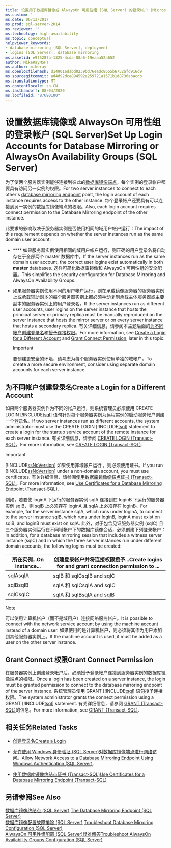 ```yaml
---
title: 设置用于数据库镜像或 AlwaysOn 可用性组 (SQL Server) 的登录帐户 |Microsoft Docs
ms.custom: ''
ms.date: 06/13/2017
ms.prod: sql-server-2014
ms.reviewer: ''
ms.technology: high-availability
ms.topic: conceptual
helpviewer_keywords:
- database mirroring [SQL Server], deployment
- logins [SQL Server], database mirroring
ms.assetid: e9f5287b-1325-4cda-88a6-19eaaa52a652
author: MikeRayMSFT
ms.author: mikeray
ms.openlocfilehash: d149016dabd0239bd76eadc8655b6752afd916d9
ms.sourcegitcommit: ad4d92dce894592a259721a1571b1d8736abacdb
ms.translationtype: MT
ms.contentlocale: zh-CN
ms.lasthandoff: 08/04/2020
ms.locfileid: "87690100"
---
```

# <a name="set-up-login-accounts-for-database-mirroring-or-alwayson-availability-groups-sql-server"></a><span data-ttu-id="29ee4-102">设置数据库镜像或 AlwaysOn 可用性组的登录帐户 (SQL Server)</span><span class="sxs-lookup"><span data-stu-id="29ee4-102">Set Up Login Accounts for Database Mirroring or AlwaysOn Availability Groups (SQL Server)</span></span>
  <span data-ttu-id="29ee4-103">为了使两个服务器实例能够连接到彼此的[数据库镜像端点](the-database-mirroring-endpoint-sql-server.md)，每个实例的登录帐户都要具有访问另一实例的权限。</span><span class="sxs-lookup"><span data-stu-id="29ee4-103">For two server instances to connect to each other's [database mirroring endpoint](the-database-mirroring-endpoint-sql-server.md) point, the login account of each instance requires access to the other instance.</span></span> <span data-ttu-id="29ee4-104">每个登录帐户还要具有可以连接到另一实例的数据库镜像端点的权限。</span><span class="sxs-lookup"><span data-stu-id="29ee4-104">Also, each login account requires connect permission to the Database Mirroring endpoint of the other instance.</span></span>  
  
 <span data-ttu-id="29ee4-105">此要求的影响取决于服务器实例是否使用相同的域用户帐户运行：</span><span class="sxs-lookup"><span data-stu-id="29ee4-105">The impact of this requirement depends on whether the server instances run as the same domain user account:</span></span>  
  
-   <span data-ttu-id="29ee4-106">\*\*\*\* 如果服务器实例使用相同的域用户帐户运行，则正确的用户登录名将自动存在于全部两个 master 数据库中。</span><span class="sxs-lookup"><span data-stu-id="29ee4-106">If the server instances run as the same domain user account, the correct user logins exist automatically in both **master** databases.</span></span> <span data-ttu-id="29ee4-107">这样可简化数据库镜像和 AlwaysOn 可用性组的安全配置。</span><span class="sxs-lookup"><span data-stu-id="29ee4-107">This simplifies the security configuration for Database Mirroring and AlwaysOn Availability Groups.</span></span>  
  
-   <span data-ttu-id="29ee4-108">如果服务器实例使用不同的用户帐户运行，则在承载镜像服务器的服务器实例上或承载辅助副本的每个服务器实例上都必须手动复制承载主体服务器或主要副本的服务器实例上的用户登录名。</span><span class="sxs-lookup"><span data-stu-id="29ee4-108">If the server instances run as different user accounts, user logins on the server instance that hosts the principal server or primary replica must be manually reproduced on the server instance that hosts the mirror server or on every server instance that hosts a secondary replica.</span></span> <span data-ttu-id="29ee4-109">有关详细信息，请参阅本主题后面的[为不同帐户创建登录名](#CreateLogin)和[授予连接权限](#GrantConnect)。</span><span class="sxs-lookup"><span data-stu-id="29ee4-109">For more information, see [Create a Login for a Different Account](#CreateLogin) and [Grant Connect Permission](#GrantConnect), later in this topic.</span></span>  
  
    > [!IMPORTANT]  
    >  <span data-ttu-id="29ee4-110">要创建更安全的环境，请考虑为每个服务器实例使用单独的域帐户。</span><span class="sxs-lookup"><span data-stu-id="29ee4-110">To create a more secure environment, consider using separate domain accounts for each server instance.</span></span>  
  
##  <a name="create-a-login-for-a-different-account"></a><a name="CreateLogin"></a><span data-ttu-id="29ee4-111">为不同帐户创建登录名</span><span class="sxs-lookup"><span data-stu-id="29ee4-111">Create a Login for a Different Account</span></span>  
 <span data-ttu-id="29ee4-112">如果两个服务器实例作为不同的帐户运行，则系统管理员必须使用 CREATE LOGIN [!INCLUDE[tsql](../../includes/tsql-md.md)] 语句针对每个服务器实例为远程实例的启动服务帐户创建一个登录名。</span><span class="sxs-lookup"><span data-stu-id="29ee4-112">If two server instances run as different accounts, the system administrator must use the CREATE LOGIN [!INCLUDE[tsql](../../includes/tsql-md.md)] statement to create a login for the startup service account of the remote instance for each server instance.</span></span> <span data-ttu-id="29ee4-113">有关详细信息，请参阅 [CREATE LOGIN (Transact-SQL)](/sql/t-sql/statements/create-login-transact-sql)。</span><span class="sxs-lookup"><span data-stu-id="29ee4-113">For more information, see [CREATE LOGIN &#40;Transact-SQL&#41;](/sql/t-sql/statements/create-login-transact-sql).</span></span>  
  
> [!IMPORTANT]  
>  <span data-ttu-id="29ee4-114">[!INCLUDE[ssNoVersion](../../includes/ssnoversion-md.md)] 如果使用非域帐户运行 ，则必须使用证书。</span><span class="sxs-lookup"><span data-stu-id="29ee4-114">If you run [!INCLUDE[ssNoVersion](../../includes/ssnoversion-md.md)] under a non-domain account, you must use certificates.</span></span> <span data-ttu-id="29ee4-115">有关详细信息，请参阅[使用数据库镜像终结点证书 (Transact-SQL)](use-certificates-for-a-database-mirroring-endpoint-transact-sql.md)。</span><span class="sxs-lookup"><span data-stu-id="29ee4-115">For more information, see [Use Certificates for a Database Mirroring Endpoint &#40;Transact-SQL&#41;](use-certificates-for-a-database-mirroring-endpoint-transact-sql.md).</span></span>  
  
 <span data-ttu-id="29ee4-116">例如，若要使 loginA 下运行的服务器实例 sqlA 连接到在 loginB 下运行的服务器实例 sqlB，则 sqlB 上必须存在 loginA 且 sqlA 上必须存在 loginB。</span><span class="sxs-lookup"><span data-stu-id="29ee4-116">For example, for the server instance sqlA, which runs under loginA, to connect to the server instance sqlB, which runs under loginB, loginA must exist on sqlB, and loginB must exist on sqlA.</span></span> <span data-ttu-id="29ee4-117">此外，对于包含见证服务器实例 (sqlC) 且三个服务器实例运行在不同域帐户下的数据库镜像会话，必须创建下列登录帐户：</span><span class="sxs-lookup"><span data-stu-id="29ee4-117">In addition, for a database mirroring session that includes a witness server instance (sqlC) and in which the three server instances run under different domain accounts, the following logins must be created:</span></span>  
  
|<span data-ttu-id="29ee4-118">所在实例...</span><span class="sxs-lookup"><span data-stu-id="29ee4-118">On instance...</span></span>|<span data-ttu-id="29ee4-119">创建登录帐户并将连接权限授予...</span><span class="sxs-lookup"><span data-stu-id="29ee4-119">Create logins for and grant connection permission to ...</span></span>|  
|--------------------|--------------------------------------------------------------|  
|<span data-ttu-id="29ee4-120">sqlA</span><span class="sxs-lookup"><span data-stu-id="29ee4-120">sqlA</span></span>|<span data-ttu-id="29ee4-121">sqlB 和 sqlC</span><span class="sxs-lookup"><span data-stu-id="29ee4-121">sqlB and sqlC</span></span>|  
|<span data-ttu-id="29ee4-122">sqlB</span><span class="sxs-lookup"><span data-stu-id="29ee4-122">sqlB</span></span>|<span data-ttu-id="29ee4-123">sqlA 和 sqlC</span><span class="sxs-lookup"><span data-stu-id="29ee4-123">sqlA and sqlC</span></span>|  
|<span data-ttu-id="29ee4-124">sqlC</span><span class="sxs-lookup"><span data-stu-id="29ee4-124">sqlC</span></span>|<span data-ttu-id="29ee4-125">sqlA 和 sqlB</span><span class="sxs-lookup"><span data-stu-id="29ee4-125">sqlA and sqlB</span></span>|  
  
> [!NOTE]  
>  <span data-ttu-id="29ee4-126">可以使用计算机帐户（而不是域用户）连接网络服务帐户。</span><span class="sxs-lookup"><span data-stu-id="29ee4-126">It is possible to connect with the network service account by using the machine account instead of a domain user.</span></span> <span data-ttu-id="29ee4-127">如果使用的是计算机帐户，则必须将其作为用户添加到其他服务器实例上。</span><span class="sxs-lookup"><span data-stu-id="29ee4-127">If the machine account is used, it must be added as a user on the other server instance.</span></span>  
  
##  <a name="grant-connect-permission"></a><a name="GrantConnect"></a><span data-ttu-id="29ee4-128">Grant Connect 权限</span><span class="sxs-lookup"><span data-stu-id="29ee4-128">Grant Connect Permission</span></span>  
 <span data-ttu-id="29ee4-129">在服务器实例上创建登录帐户后，必须授予登录帐户连接到服务器实例的数据库镜像端点的权限。</span><span class="sxs-lookup"><span data-stu-id="29ee4-129">Once a login has been created on a server instance, the login must be granted permission to connect to the database mirroring endpoint of the server instance.</span></span> <span data-ttu-id="29ee4-130">系统管理员使用 GRANT [!INCLUDE[tsql](../../includes/tsql-md.md)] 语句授予连接权限。</span><span class="sxs-lookup"><span data-stu-id="29ee4-130">The system administrator grants the connect permission using a GRANT [!INCLUDE[tsql](../../includes/tsql-md.md)] statement.</span></span> <span data-ttu-id="29ee4-131">有关详细信息，请参阅 [GRANT (Transact-SQL)](/sql/t-sql/statements/grant-transact-sql)的信息。</span><span class="sxs-lookup"><span data-stu-id="29ee4-131">For more information, see [GRANT &#40;Transact-SQL&#41;](/sql/t-sql/statements/grant-transact-sql).</span></span>  
  
##  <a name="related-tasks"></a><a name="RelatedTasks"></a> <span data-ttu-id="29ee4-132">相关任务</span><span class="sxs-lookup"><span data-stu-id="29ee4-132">Related Tasks</span></span>  
  
-   [<span data-ttu-id="29ee4-133">创建登录名</span><span class="sxs-lookup"><span data-stu-id="29ee4-133">Create a Login</span></span>](../../relational-databases/security/authentication-access/create-a-login.md)  
  
-   <span data-ttu-id="29ee4-134">[允许使用 Windows 身份验证 &#40;SQL Server&#41;对数据库镜像端点进行网络访问](../database-mirroring-allow-network-access-windows-authentication.md)。</span><span class="sxs-lookup"><span data-stu-id="29ee4-134">[Allow Network Access to a Database Mirroring Endpoint Using Windows Authentication &#40;SQL Server&#41;](../database-mirroring-allow-network-access-windows-authentication.md).</span></span>  
  
-   [<span data-ttu-id="29ee4-135">使用数据库镜像终结点证书 (Transact-SQL)</span><span class="sxs-lookup"><span data-stu-id="29ee4-135">Use Certificates for a Database Mirroring Endpoint &#40;Transact-SQL&#41;</span></span>](use-certificates-for-a-database-mirroring-endpoint-transact-sql.md)  
  
## <a name="see-also"></a><span data-ttu-id="29ee4-136">另请参阅</span><span class="sxs-lookup"><span data-stu-id="29ee4-136">See Also</span></span>  
 <span data-ttu-id="29ee4-137">[数据库镜像终结点 (SQL Server)](the-database-mirroring-endpoint-sql-server.md) </span><span class="sxs-lookup"><span data-stu-id="29ee4-137">[The Database Mirroring Endpoint &#40;SQL Server&#41;](the-database-mirroring-endpoint-sql-server.md) </span></span>  
 <span data-ttu-id="29ee4-138">[数据库镜像配置故障排除 (SQL Server)](troubleshoot-database-mirroring-configuration-sql-server.md) </span><span class="sxs-lookup"><span data-stu-id="29ee4-138">[Troubleshoot Database Mirroring Configuration &#40;SQL Server&#41;](troubleshoot-database-mirroring-configuration-sql-server.md) </span></span>  
 [<span data-ttu-id="29ee4-139">AlwaysOn 可用性组配置 &#40;SQL Server&#41;疑难解答</span><span class="sxs-lookup"><span data-stu-id="29ee4-139">Troubleshoot AlwaysOn Availability Groups Configuration &#40;SQL Server&#41;</span></span>](../availability-groups/windows/troubleshoot-always-on-availability-groups-configuration-sql-server.md)  
  
  
